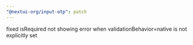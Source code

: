 ```yaml
---
"@nextui-org/input-otp": patch
---
```


fixed isRequired not showing error when validationBehavior=native is not explicitly set
